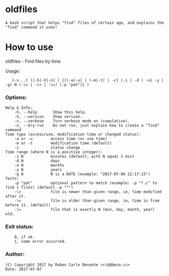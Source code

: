 # oldfiles

    A bash script that helps "find" files of certain age, and explains the "find" command it uses!

# How to use

oldfiles - Find files by time

Usage:

`   [-v...] ([-h|-V|-n] | {[(-a|-u) | (-m|-t) | -c] (-i | -d | -o| -y | -g) N (-\> | -\< | -\=) [-p "pat"]} )`

### Options:

```
Help & Info:
    -h, --help       Show this help.
    -V, --version    Show version.
    -v, --verbose    Turn verbose mode on (cumulative).
    -n, --dry-run    Do not run, just explain how to create a "find" command
Time type (access/use, modification time or changed status):
    -a or -u        access time (or use time)
    -m or -t        modification time (default)
    -c              status change
Time range (where N is a positive integer):
    -i N            minutes (default, with N equal 1 min)
    -d N            days
    -o N            months
    -y N            years
    -g N            N is a DATE (example: "2017-07-06 22:17:15")
Tests:
    -p "pat"        optional pattern to match (example: -p "*.c" to find c files) (default -p "*")
    -\>             file is newer than given range, ie, time modified after it.
    -\<             file is older than given range, ie, time is from before it. (default)
    -\=             file that is exactly N (min, day, month, year) old.
```

### Exit status:

```
    0, if ok.
    1, some error occurred.
```

### Author:

```
(C) Copyright 2017 by Ruben Carlo Benante <rcb@beco.cc>
Date: 2017-07-07
```

